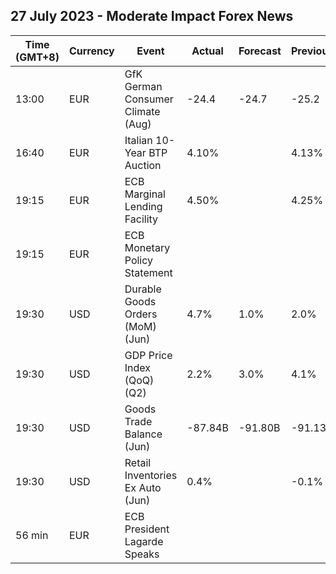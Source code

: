 ## 27 July 2023 - Moderate Impact Forex News

| Time (GMT+8) | Currency | Event | Actual | Forecast | Previous |
|------|----------|-------|--------|----------|----------|
| 13:00 | EUR | GfK German Consumer Climate (Aug) | -24.4 | -24.7 | -25.2 |
| 16:40 | EUR | Italian 10-Year BTP Auction | 4.10% |  | 4.13% |
| 19:15 | EUR | ECB Marginal Lending Facility | 4.50% |  | 4.25% |
| 19:15 | EUR | ECB Monetary Policy Statement |  |  |  |
| 19:30 | USD | Durable Goods Orders (MoM) (Jun) | 4.7% | 1.0% | 2.0% |
| 19:30 | USD | GDP Price Index (QoQ) (Q2) | 2.2% | 3.0% | 4.1% |
| 19:30 | USD | Goods Trade Balance (Jun) | -87.84B | -91.80B | -91.13B |
| 19:30 | USD | Retail Inventories Ex Auto (Jun) | 0.4% |  | -0.1% |
| 56 min | EUR | ECB President Lagarde Speaks |  |  |  |
